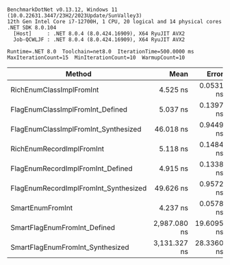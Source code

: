 ```

BenchmarkDotNet v0.13.12, Windows 11 (10.0.22631.3447/23H2/2023Update/SunValley3)
12th Gen Intel Core i7-12700H, 1 CPU, 20 logical and 14 physical cores
.NET SDK 8.0.104
  [Host]     : .NET 8.0.4 (8.0.424.16909), X64 RyuJIT AVX2
  Job-QCWLJF : .NET 8.0.4 (8.0.424.16909), X64 RyuJIT AVX2

Runtime=.NET 8.0  Toolchain=net8.0  IterationTime=500.0000 ms  
MaxIterationCount=15  MinIterationCount=10  WarmupCount=10  

```
| Method                                | Mean         | Error      | StdDev     | Ratio  | RatioSD |
|-------------------------------------- |-------------:|-----------:|-----------:|-------:|--------:|
| RichEnumClassImplFromInt              |     4.525 ns |  0.0531 ns |  0.0316 ns |   1.00 |    0.00 |
| FlagEnumClassImplFromInt_Defined      |     5.037 ns |  0.1397 ns |  0.1090 ns |   1.11 |    0.02 |
| FlagEnumClassImplFromInt_Synthesized  |    46.018 ns |  0.9449 ns |  0.8376 ns |  10.20 |    0.25 |
| RichEnumRecordImplFromInt             |     5.118 ns |  0.1484 ns |  0.1388 ns |   1.14 |    0.03 |
| FlagEnumRecordImplFromInt_Defined     |     4.915 ns |  0.1338 ns |  0.1186 ns |   1.10 |    0.03 |
| FlagEnumRecordImplFromInt_Synthesized |    49.626 ns |  0.9572 ns |  0.5006 ns |  10.96 |    0.15 |
| SmartEnumFromInt                      |     4.237 ns |  0.0578 ns |  0.0302 ns |   0.94 |    0.01 |
| SmartFlagEnumFromInt_Defined          | 2,987.080 ns | 19.6095 ns | 11.6693 ns | 660.21 |    5.70 |
| SmartFlagEnumFromInt_Synthesized      | 3,131.327 ns | 28.3360 ns | 16.8623 ns | 692.08 |    5.78 |
